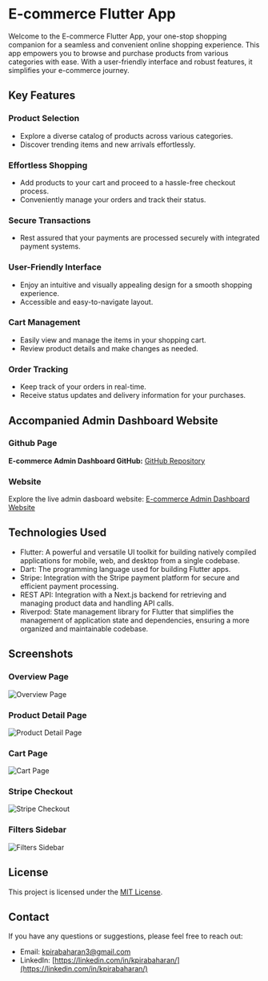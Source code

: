 # E-commerce Flutter App

Welcome to the E-commerce Flutter App, your one-stop shopping companion for a seamless and convenient online shopping experience. This app empowers you to browse and purchase products from various categories with ease. With a user-friendly interface and robust features, it simplifies your e-commerce journey.

## Key Features

### Product Selection

- Explore a diverse catalog of products across various categories.
- Discover trending items and new arrivals effortlessly.

### Effortless Shopping

- Add products to your cart and proceed to a hassle-free checkout process.
- Conveniently manage your orders and track their status.

### Secure Transactions

- Rest assured that your payments are processed securely with integrated payment systems.

### User-Friendly Interface

- Enjoy an intuitive and visually appealing design for a smooth shopping experience.
- Accessible and easy-to-navigate layout.

### Cart Management

- Easily view and manage the items in your shopping cart.
- Review product details and make changes as needed.

### Order Tracking

- Keep track of your orders in real-time.
- Receive status updates and delivery information for your purchases.

## Accompanied Admin Dashboard Website

### Github Page

**E-commerce Admin Dashboard GitHub:** [GitHub Repository](https://github.com/kpirabaharan/E-Commerce-Admin-Dashboard)

### Website

Explore the live admin dasboard website: [E-commerce Admin Dashboard Website](https://e-commerce-admin-dashboard-kpirabaharan.vercel.app/)

## Technologies Used

- Flutter: A powerful and versatile UI toolkit for building natively compiled applications for mobile, web, and desktop from a single codebase.
- Dart: The programming language used for building Flutter apps.
- Stripe: Integration with the Stripe payment platform for secure and efficient payment processing.
- REST API: Integration with a Next.js backend for retrieving and managing product data and handling API calls.
- Riverpod: State management library for Flutter that simplifies the management of application state and dependencies, ensuring a more organized and maintainable codebase.

## Screenshots

### Overview Page

![Overview Page](./screenshots/HomePage.png)

### Product Detail Page

![Product Detail Page](./screenshots/DetailPage.png)

### Cart Page

![Cart Page](./screenshots/CartPage.png)

### Stripe Checkout

![Stripe Checkout](./screenshots/Checkout.png)

### Filters Sidebar

![Filters Sidebar](./screenshots/Filters.png)

## License

This project is licensed under the [MIT License](https://opensource.org/licenses/MIT).

## Contact

If you have any questions or suggestions, please feel free to reach out:

- Email: kpirabaharan3@gmail.com
- LinkedIn: [https://linkedin.com/in/kpirabaharan/](https://linkedin.com/in/kpirabaharan/)
